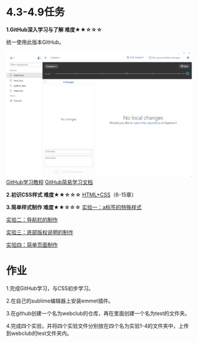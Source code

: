 # 4.3-4.9任务
**1.GitHub深入学习与了解 难度★★☆☆☆**

统一使用此版本GitHub。

![图片](4.2.1.png)
[GitHub学习教程](http://www.imooc.com/learn/390)
[GitHub简易学习文档](http://pan.baidu.com/s/1i53IQIp)

**2.初识CSS样式 难度★★☆☆☆**
[HTML+CSS](http://www.imooc.com/learn/9)（6-15章）

**3.简单样式制作 难度★★☆☆☆**
[实验一：a标签的特殊样式](test1.md)

[实验二：导航栏的制作](test2.md)

[实验三：底部版权说明的制作](test3.md)

[实验四：简单页面制作](test4.md)


# 作业
1.完成GitHub学习，与CSS初步学习。

2.在自己的sublime编辑器上安装emmet插件。

3.在github创建一个名为webclub的仓库，再在里面创建一个名为test的文件夹。

4.完成四个实验，并将四个实验文件分别放在四个名为实验1-4的文件夹中，上传到webclub的test文件夹内。